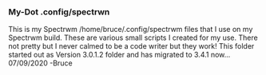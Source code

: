 ### My-Dot .config/spectrwn
This is my Spectrwm /home/bruce/.config/spectrwm files that I use on my
Spectrwm build. These are various small scripts I created for my use.
There not pretty but I never calmed to be a code writer but they work!
This folder started out as Version 3.0.1.2 folder and has
migrated to 3.4.1 now... 07/09/2020
-Bruce

